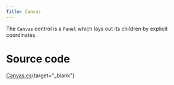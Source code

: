 ```yaml
---
Title: Canvas
---
```

The `Canvas` control is a `Panel` which lays out its children by explicit coordinates.

# Source code
[Canvas.cs](https://github.com/AvaloniaUI/Avalonia/blob/master/src/Avalonia.Controls/Canvas.cs){target="_blank"}
